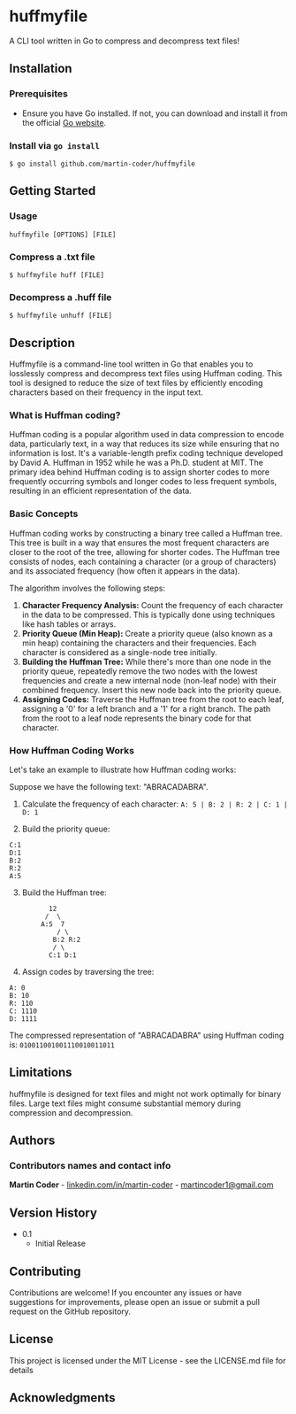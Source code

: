 # huffmyfile

A CLI tool written in Go to compress and decompress text files!

## Installation

### Prerequisites

* Ensure you have Go installed. If not, you can download and install it from the official [Go website](https://golang.org/).

### Install via `go install`
```
$ go install github.com/martin-coder/huffmyfile
```


## Getting Started

### Usage
```
huffmyfile [OPTIONS] [FILE]
```

### Compress a .txt file
```
$ huffmyfile huff [FILE]
```

### Decompress a .huff file
```
$ huffmyfile unhuff [FILE]
```

## Description

Huffmyfile is a command-line tool written in Go that enables you to losslessly compress and decompress text files using Huffman coding. This tool is designed to reduce the size of text files by efficiently encoding characters based on their frequency in the input text.

### What is Huffman coding?
Huffman coding is a popular algorithm used in data compression to encode data, particularly text, in a way that reduces its size while ensuring that no information is lost. It's a variable-length prefix coding technique developed by David A. Huffman in 1952 while he was a Ph.D. student at MIT. The primary idea behind Huffman coding is to assign shorter codes to more frequently occurring symbols and longer codes to less frequent symbols, resulting in an efficient representation of the data.

### Basic Concepts
Huffman coding works by constructing a binary tree called a Huffman tree. This tree is built in a way that ensures the most frequent characters are closer to the root of the tree, allowing for shorter codes. The Huffman tree consists of nodes, each containing a character (or a group of characters) and its associated frequency (how often it appears in the data).

The algorithm involves the following steps:

1. **Character Frequency Analysis:** Count the frequency of each character in the data to be compressed. This is typically done using techniques like hash tables or arrays.
2. **Priority Queue (Min Heap):** Create a priority queue (also known as a min heap) containing the characters and their frequencies. Each character is considered as a single-node tree initially.
3. **Building the Huffman Tree:** While there's more than one node in the priority queue, repeatedly remove the two nodes with the lowest frequencies and create a new internal node (non-leaf node) with their combined frequency. Insert this new node back into the priority queue.
4. **Assigning Codes:** Traverse the Huffman tree from the root to each leaf, assigning a '0' for a left branch and a '1' for a right branch. The path from the root to a leaf node represents the binary code for that character.

### How Huffman Coding Works
Let's take an example to illustrate how Huffman coding works:

Suppose we have the following text: "ABRACADABRA".

1. Calculate the frequency of each character:
`A: 5 | B: 2 | R: 2 | C: 1 | D: 1`

2. Build the priority queue:
```
C:1
D:1
B:2
R:2
A:5
```
3. Build the Huffman tree:
```
          12
         /  \
        A:5  7
            / \
           B:2 R:2
           / \
          C:1 D:1
```
4. Assign codes by traversing the tree:
```
A: 0
B: 10
R: 110
C: 1110
D: 1111
```
The compressed representation of "ABRACADABRA" using Huffman coding is:
`010011001001110010011011`

## Limitations

huffmyfile is designed for text files and might not work optimally for binary files.
Large text files might consume substantial memory during compression and decompression.

## Authors

### Contributors names and contact info

**Martin Coder** - [linkedin.com/in/martin-coder](https://www.linkedin.com/in/martin-coder) - [martincoder1@gmail.com](mailto:martincoder1@gmail.com)

## Version History

* 0.1
    * Initial Release
 
## Contributing

Contributions are welcome! If you encounter any issues or have suggestions for improvements, please open an issue or submit a pull request on the GitHub repository.

## License

This project is licensed under the MIT License - see the LICENSE.md file for details

## Acknowledgments



